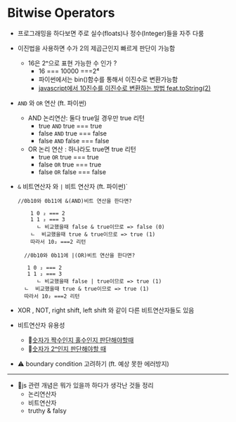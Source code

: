 # Bitwise Operators

- 프로그래밍을 하다보면 주로 실수(floats)나 정수(Integer)들을 자주 다룸

- 이진법을 사용하면 수가 2의 제곱근인지 빠르게 판단이 가능함

  - 16은 2ⁿ으로 표현 가능한 수 인가 ?
    - 16 === 10000 ===2⁴
    - 파이썬에서는 bin()함수를 통해서 이진수로 변환가능함
    - [javascript에서 10진수를 이진수로 변환하는 방법 feat.toString(2)](https://github.com/Pyotato/data_structure_algorithms_study/blob/master/6_Math/2_Bitwise_Operators/_toBinary.js)

- `AND` 와 `OR` 연산 (ft. 파이썬)
  - AND 논리연산: 둘다 true일 경우만 true 리턴
    - true `AND` true === true
    - false `AND` true === false
    - false `AND` false === false
  - OR 논리 연산 : 하나라도 true면 true 리턴
    - true `OR` true === true
    - false `OR` true === true
    - false `OR` false === false
- `&` 비트연산자 와 `|` 비트 연산자 (ft. 파이썬)`

  ```
  //0b10와 0b11에 &(AND)비트 연산을 한다면?

      1 0 ₂ === 2
      1 1 ₂ === 3
        ㄴ 비교했을때 false & true이므로 => false (0)
      ㄴ  비교했을때 true & true이므로 => true (1)
      따라서 10₂ ===2 리턴

    //0b10와 0b11에 |(OR)비트 연산을 한다면?

     1 0 ₂ === 2
     1 1 ₂ === 3
        ㄴ 비교했을때 false | true이므로 => true (1)
    ㄴ  비교했을때 true & true이므로 => true (1)
    따라서 10₂ ===2 리턴

  ```

- XOR , NOT, right shift, left shift 와 같이 다른 비트연산자들도 있음

- 비트연산자 유용성

  - 🥰[숫자가 짝수인지 홀수인지 판단해야할때](https://github.com/Pyotato/data_structure_algorithms_study/blob/master/6_Math/2_Bitwise_Operators/_isOddOrEven.js)
  - 🥰[숫자가 2ⁿ인지 판단해야할 때]()

- ⚠️ boundary condition 고려하기 (ft. 예상 못한 에러방지)

---

- 🤔js 관련 개념은 뭐가 있을까 하다가 생각난 것들 정리
  - 논리연산자
  - 비트연산자
  - truthy & falsy
